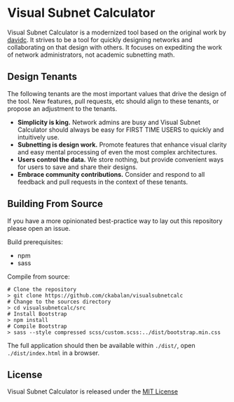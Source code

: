 # Visual Subnet Calculator

Visual Subnet Calculator is a modernized tool based on the original work by [davidc](https://github.com/davidc/subnets).
It strives to be a tool for quickly designing networks and collaborating on that design with others. It focuses on
expediting the work of network administrators, not academic subnetting math.

## Design Tenants

The following tenants are the most important values that drive the design of the tool. New features, pull requests, etc
should align to these tenants, or propose an adjustment to the tenants.

- **Simplicity is king.** Network admins are busy and Visual Subnet Calculator should always be easy for FIRST TIME USERS to
  quickly and intuitively use.
- **Subnetting is design work.** Promote features that enhance visual clarity and easy mental processing of even the most
  complex architectures.
- **Users control the data.** We store nothing, but provide convenient ways for users to save and share their designs.
- **Embrace community contributions.** Consider and respond to all feedback and pull requests in the context of these 
  tenants. 

## Building From Source

If you have a more opinionated best-practice way to lay out this repository please open an issue.

Build prerequisites:
- npm
- sass

Compile from source:

```shell
# Clone the repository
> git clone https://github.com/ckabalan/visualsubnetcalc
# Change to the sources directory
> cd visualsubnetcalc/src
# Install Bootstrap
> npm install
# Compile Bootstrap
> sass --style compressed scss/custom.scss:../dist/bootstrap.min.css
```

The full application should then be available within `./dist/`, open `./dist/index.html` in a browser.

## License

Visual Subnet Calculator is released under the [MIT License](https://opensource.org/licenses/MIT)
